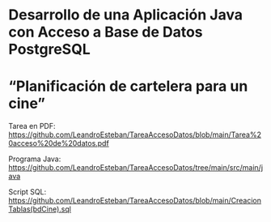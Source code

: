 # Desarrollo de una Aplicación Java con Acceso a Base de Datos PostgreSQL #
# “Planificación de cartelera para un cine” #
Tarea en PDF:
https://github.com/LeandroEsteban/TareaAccesoDatos/blob/main/Tarea%20acceso%20de%20datos.pdf

Programa Java:
https://github.com/LeandroEsteban/TareaAccesoDatos/tree/main/src/main/java

Script SQL:
https://github.com/LeandroEsteban/TareaAccesoDatos/blob/main/CreacionTablas(bdCine).sql
